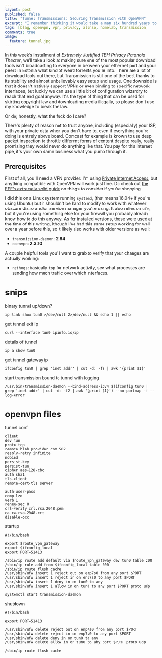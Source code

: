 ```yaml
---
layout: post
published: false
title: "Tunnel Transmissions: Securing Transmission with OpenVPN"
excerpt: "I remember thinking it would take a man six hundred years to tunnel through the internet to Sweden. Old openVPN did it in less than twenty."
tags: [blag, openvpn, vpn, privacy, alonso, homelab, transmission]
comments: true
image:
  feature: tunnel.jpg
---
```


In this week's installment of *Extremely Justified TBH Privacy Paranoia Theater*, we'll take a look at making sure one of the most popular download tools isn't broadcasting to everyone in between your ethernet port and your peers in Estonia what kind of weird torrents you're into. There are a lot of download tools out there, but Transmission is still one of the best thanks to its stability and almost unbelievably easy setup and usage. One downside is that it doesn't natively support VPNs or even binding to specific network interfaces, but luckily we can use a little bit of configuration wizardry to reach that end goal anyway. It's the type of thing that can be used for skirting copyright law and downloading media illegally, so please don't use my knowledge to break the law.

Or do; honestly, what the fuck do I care?

There's plenty of reason not to trust anyone, including (especially) your ISP, with your private data when you don't have to, even if everything you're doing is entirely above board. Comcast for example is known to use deep packet inspection to throttle different forms of content despite really, really promising they would never do anything like that. You pay for this internet pipe, it's your own damn business what you pump through it.

## Prerequisites

First of all, you'll need a VPN provider. I'm using [Private Internet Access](https://www.privateinternetaccess.com/), but anything compatible with OpenVPN will work just fine. Do check out [the EFF's extremely solid guide](https://ssd.eff.org/en/module/choosing-vpn-thats-right-you) on things to consider if you're shopping.

I did this on a Linux system running `systemd`, (that means 16.04+ if you're using Ubuntu) but it shouldn't be hard to modify to work with whatever obscure distro and/or service manager you're using. It also relies on `ufw`, but if you're using something else for your firewall you probably already know how to do this anyway. As for installed versions, these were used at the time of this writing, lthough I've had this same setup working for well over a year before this, so it likely also works with older versions as well:

- `transmission-daemon`: **2.84**
- `openvpn`: **2.3.10**

A couple helpful tools you'll want to grab to verify that your changes are actually working:

- `nethogs`: basically `top` for network activity, see what processes are sending how much traffic over which interfaces.

# snips

binary tunnel up/down?

    ip link show tun0 >/dev/null 2>/dev/null && echo 1 || echo


get tunnel exit ip

    curl --interface tun0 ipinfo.io/ip
 

details of tunnel

    ip a show tun0


get tunnel gateway ip

    ifconfig tun0 | grep 'inet addr' | cut -d: -f2 | awk '{print $1}'


start transmission bound to tunnel with logging

    /usr/bin/transmission-daemon --bind-address-ipv4 $(ifconfig tun0 | grep 'inet addr' | cut -d: -f2 | awk '{print $1}') --no-portmap -f --log-error   


# openvpn files

tunnel conf

    client
    dev tun
    proto tcp
    remote blah.provider.com 502
    resolv-retry infinite
    nobind
    persist-key
    persist-tun
    cipher aes-128-cbc
    auth sha1
    tls-client
    remote-cert-tls server

    auth-user-pass
    comp-lzo
    verb 1
    reneg-sec 0
    crl-verify crl.rsa.2048.pem
    ca ca.rsa.2048.crt
    disable-occ


startup

    #!/bin/bash

    export $route_vpn_gateway
    export $ifconfig_local
    export PORT=51413

    /sbin/ip route add default via $route_vpn_gateway dev tun0 table 200
    /sbin/ip rule add from $ifconfig_local table 200
    /sbin/ip route flush cache
    /usr/sbin/ufw insert 1 reject out on enp7s0 from any port $PORT
    /usr/sbin/ufw insert 1 reject in on enp7s0 to any port $PORT
    /usr/sbin/ufw insert 1 deny in on tun0 to any
    /usr/sbin/ufw insert 1 allow in on tun0 to any port $PORT proto udp

    systemctl start transmission-daemon


shutdown

    #!/bin/bash
    
    export PORT=51413
    
    /usr/sbin/ufw delete reject out on enp7s0 from any port $PORT
    /usr/sbin/ufw delete reject in on enp7s0 to any port $PORT
    /usr/sbin/ufw delete deny in on tun0 to any
    /usr/sbin/ufw delete allow in on tun0 to any port $PORT proto udp

    /sbin/ip route flush cache